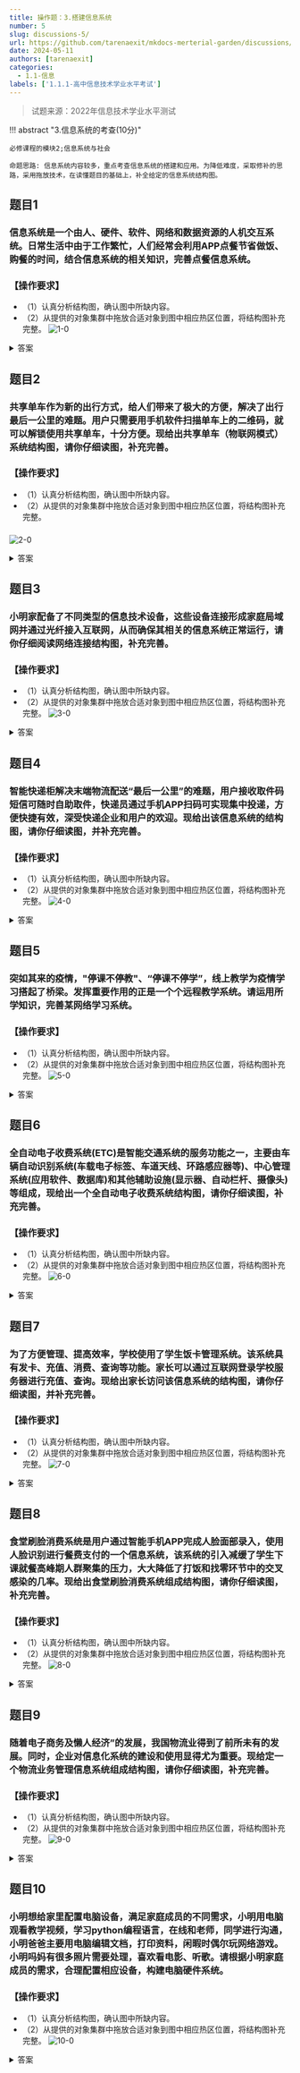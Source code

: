 ```yaml
---
title: 操作题：3.搭建信息系统
number: 5
slug: discussions-5/
url: https://github.com/tarenaexit/mkdocs-merterial-garden/discussions/5
date: 2024-05-11
authors: [tarenaexit]
categories: 
  - 1.1-信息
labels: ['1.1.1-高中信息技术学业水平考试']
---
```


> 试题来源：2022年信息技术学业水平测试

!!! abstract "3.信息系统的考查(10分)"

    必修课程的模块2;信息系统与社会

    命题思路: 信息系统内容较多，重点考查信息系统的搭建和应用。为降低难度，采取修补的思路，采用拖放技术，在读懂题目的基础上，补全给定的信息系统结构图。

## 题目1
### 信息系统是一个由人、硬件、软件、网络和数据资源的人机交互系统。日常生活中由于工作繁忙，人们经常会利用APP点餐节省做饭、购餐的时间，结合信息系统的相关知识，完善点餐信息系统。
### 【操作要求】
- （1）认真分析结构图，确认图中所缺内容。
- （2）从提供的对象集群中拖放合适对象到图中相应热区位置，将结构图补充完整。
![1-0](https://cdn.ccsyue.com/picx-images-hosting/master/2024/05/1-0.6ik3ql69or.webp)

<details>
<summary>答案</summary>
<img src="https://cdn.ccsyue.com/picx-images-hosting/master/2024/05/answer/1-1.9dcrwdmrya.webp" alt="1-1" />
</details>

## 题目2
### 共享单车作为新的出行方式，给人们带来了极大的方便，解决了出行最后一公里的难题。用户只需要用手机软件扫描单车上的二维码，就可以解锁使用共享单车，十分方便。现给出共享单车（物联网模式）系统结构图，请你仔细读图，补充完善。
### 【操作要求】
- （1）认真分析结构图，确认图中所缺内容。
- （2）从提供的对象集群中拖放合适对象到图中相应热区位置，将结构图补充完整。
###
![2-0](https://cdn.ccsyue.com/picx-images-hosting/master/2024/05/2-0.7p3sphfv9.webp)

<details>
<summary>答案</summary>
<img src="https://cdn.ccsyue.com/picx-images-hosting/master/2024/05/answer/2-1.1ov8ugmw4d.webp" alt="2-1" />
</details>

## 题目3
### 小明家配备了不同类型的信息技术设备，这些设备连接形成家庭局域网并通过光纤接入互联网，从而确保其相关的信息系统正常运行，请你仔细阅读网络连接结构图，补充完善。
### 【操作要求】
- （1）认真分析结构图，确认图中所缺内容。
- （2）从提供的对象集群中拖放合适对象到图中相应热区位置，将结构图补充完整。
![3-0](https://cdn.ccsyue.com/picx-images-hosting/master/2024/05/3-0.3k7tn2y08b.webp)

<details>
<summary>答案</summary>
<img src="https://cdn.ccsyue.com/picx-images-hosting/master/2024/05/answer/3-1.lvx9wm08.webp" alt="3-1" />
</details>


## 题目4
### 智能快递柜解决末端物流配送“最后一公里”的难题，用户接收取件码短信可随时自助取件，快递员通过手机APP扫码可实现集中投递，方便快捷有效，深受快递企业和用户的欢迎。现给出该信息系统的结构图，请你仔细读图，并补充完善。
### 【操作要求】
- （1）认真分析结构图，确认图中所缺内容。
- （2）从提供的对象集群中拖放合适对象到图中相应热区位置，将结构图补充完整。
![4-0](https://cdn.ccsyue.com/picx-images-hosting/master/2024/05/4-0.3nrfksr2yg.webp)

<details>
<summary>答案</summary>
<img src="https://cdn.ccsyue.com/picx-images-hosting/master/2024/05/answer/4-1.45hh9dts34.webp" alt="4-1" />
</details>


## 题目5
### 突如其来的疫情，"停课不停教"、“停课不停学”，线上教学为疫情学习搭起了桥梁。发挥重要作用的正是一个个远程教学系统。请运用所学知识，完善某网络学习系统。
### 【操作要求】
- （1）认真分析结构图，确认图中所缺内容。
- （2）从提供的对象集群中拖放合适对象到图中相应热区位置，将结构图补充完整。
![5-0](https://cdn.ccsyue.com/picx-images-hosting/master/2024/05/5-0.5j40df3ikm.webp)

<details>
<summary>答案</summary>
<img src="https://cdn.ccsyue.com/picx-images-hosting/master/2024/05/answer/5-1.5c0shziooo.webp" alt="5-1" />
</details>


## 题目6
### 全自动电子收费系统(ETC)是智能交通系统的服务功能之一，主要由车辆自动识别系统(车载电子标签、车道天线、环路感应器等)、中心管理系统(应用软件、数据库)和其他辅助设施(显示器、自动栏杆、摄像头)等组成，现给出一个全自动电子收费系统结构图，请你仔细读图，补充完善。
### 【操作要求】
- （1）认真分析结构图，确认图中所缺内容。
- （2）从提供的对象集群中拖放合适对象到图中相应热区位置，将结构图补充完整。
![6-0](https://cdn.ccsyue.com/picx-images-hosting/master/2024/05/6-0.6pnbm0sf6f.webp)

<details>
<summary>答案</summary>
<img src="https://cdn.ccsyue.com/picx-images-hosting/master/2024/05/answer/6-1.lvx9wm15.webp" alt="6-1" />
</details>


## 题目7
### 为了方便管理、提高效率，学校使用了学生饭卡管理系统。该系统具有发卡、充值、消费、查询等功能。家长可以通过互联网登录学校服务器进行充值、查询。现给出家长访问该信息系统的结构图，请你仔细读图，并补充完善。
### 【操作要求】
- （1）认真分析结构图，确认图中所缺内容。
- （2）从提供的对象集群中拖放合适对象到图中相应热区位置，将结构图补充完整。
![7-0](https://cdn.ccsyue.com/picx-images-hosting/master/2024/05/7-0.7w6mumhbs7.webp)

<details>
<summary>答案</summary>
<img src="https://cdn.ccsyue.com/picx-images-hosting/master/2024/05/answer/7-1.2doiehaf85.webp" alt="7-1" />
</details>


## 题目8
### 食堂刷脸消费系统是用户通过智能手机APP完成人脸面部录入，使用人脸识别进行餐费支付的一个信息系统，该系统的引入减缓了学生下课就餐高峰期人群聚集的压力，大大降低了打饭和找零环节中的交叉感染的几率。现给出食堂刷脸消费系统组成结构图，请你仔细读图，补充完善。
### 【操作要求】
- （1）认真分析结构图，确认图中所缺内容。
- （2）从提供的对象集群中拖放合适对象到图中相应热区位置，将结构图补充完整。
![8-0](https://cdn.ccsyue.com/picx-images-hosting/master/2024/05/8-0.969k0xzb3n.webp)

<details>
<summary>答案</summary>
<img src="https://cdn.ccsyue.com/picx-images-hosting/master/2024/05/answer/8-1.41xvbo0pel.webp" alt="8-1" />
</details>


## 题目9
### 随着电子商务及懒人经济”的发展，我国物流业得到了前所未有的发展。同时，企业对信息化系统的建设和使用显得尤为重要。现给定一个物流业务管理信息系统组成结构图，请你仔细读图，补充完善。
### 【操作要求】
- （1）认真分析结构图，确认图中所缺内容。
- （2）从提供的对象集群中拖放合适对象到图中相应热区位置，将结构图补充完整。
![9-0](https://cdn.ccsyue.com/picx-images-hosting/master/2024/05/9-0.8vmq7sk2yr.webp)

<details>
<summary>答案</summary>
<img src="https://cdn.ccsyue.com/picx-images-hosting/master/2024/05/answer/9-1.4jnx0922zs.webp" alt="9-1" />
</details>


## 题目10
### 小明想给家里配置电脑设备，满足家庭成员的不同需求，小明用电脑观看教学视频，学习python编程语言，在线和老师，同学进行沟通，小明爸爸主要用电脑编辑文档，打印资料，闲暇时偶尔玩网络游戏。小明吗妈有很多照片需要处理，喜欢看电影、听歌。请根据小明家庭成员的需求，合理配置相应设备，构建电脑硬件系统。
### 【操作要求】
- （1）认真分析结构图，确认图中所缺内容。
- （2）从提供的对象集群中拖放合适对象到图中相应热区位置，将结构图补充完整。
![10-0](https://cdn.ccsyue.com/picx-images-hosting/master/2024/05/10-0.17575vk74f.webp)

<details>
<summary>答案</summary>
<img src="https://cdn.ccsyue.com/picx-images-hosting/master/2024/05/answer/10-1.969k0y0mnn.webp" alt="10-1" />
</details>


<script src="https://giscus.app/client.js"
	data-repo="tarenaexit/mkdocs-merterial-garden"
	data-repo-id="RR_kgDOL4wNPw"
	data-mapping="number"
	data-term="5"
	data-reactions-enabled="1"
	data-emit-metadata="0"
	data-input-position="bottom"
	data-theme="light"
	data-lang="zh-CN"
	crossorigin="anonymous"
	async>
</script>
